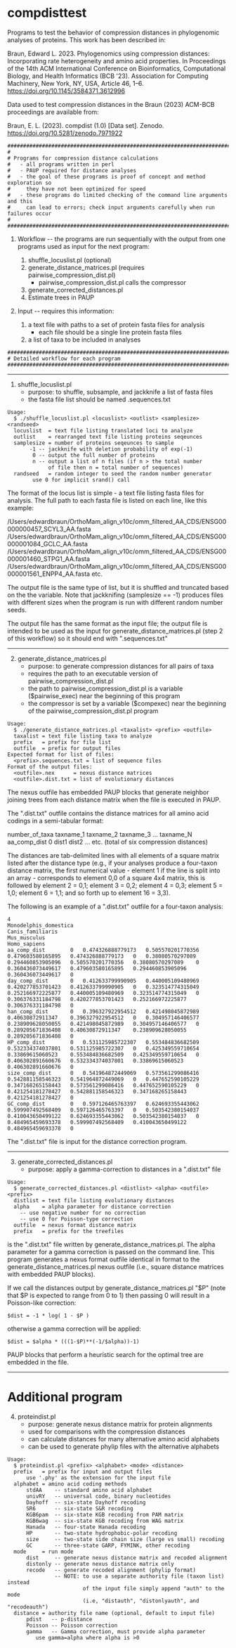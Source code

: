 # compdisttest
Programs to test the behavior of compression distances in phylogenomic analyses of proteins.
This work has been described in:

Braun, Edward L. 2023. Phylogenomics using compression distances: Incorporating rate heterogeneity 
and amino acid properties. In Proceedings of the 14th ACM International Conference on Bioinformatics, 
Computational Biology, and Health Informatics (BCB '23). Association for Computing Machinery, New 
York, NY, USA, Article 46, 1–6. https://doi.org/10.1145/3584371.3612996

Data used to test compression distances in the Braun (2023) ACM-BCB proceedings are available from:

Braun, E. L. (2023). compdist (1.0) [Data set]. Zenodo. https://doi.org/10.5281/zenodo.7971922

```
################################################################################
#
# Programs for compression distance calculations
#	- all programs written in perl
#	- PAUP required for distance analyses
#	- the goal of these programs is proof of concept and method exploration so
#     they have not been optimized for speed
#	- these programs do limited checking of the command line arguments and this
#	  can lead to errors; check input arguments carefully when run failures occur
#
################################################################################
```

1. Workflow --	the programs are run sequentially with the output from one programs used as
			input for the next program:
	1. shuffle_locuslist.pl (optional)
	2. generate_distance_matrices.pl (requires pairwise_compression_dist.pl)
		- pairwise_compression_dist.pl calls the compressor
	3. generate_corrected_distances.pl
	4. Estimate trees in PAUP

2. Input --	requires this information:
	1. a text file with paths to a set of protein fasta files for analysis
		- each file should be a single line protein fasta files
	2. a list of taxa to be included in analyses

```
################################################################################
# Detailed workflow for each program
################################################################################
```
**********
1. shuffle_locuslist.pl
	- purpose: to shuffle, subsample, and jackknife a list of fasta files
	- the fasta file list should be named <prefix>.sequences.txt
```	
Usage:
  $ ./shuffle_locuslist.pl <locuslist> <outlist> <samplesize> <randseed>
  locuslist  = text file listing translated loci to analyze
  outlist    = rearranged text file listing proteins seqeunces
  samplesize = number of proteins seqeunces to sample
       -1 -- jackknife with deletion probability of exp(-1)
        0 -- output the full number of proteins
        n -- output a list of n files (if n > the total number
             of file then n = total number of sequences)
  randseed   = random integer to seed the random number generator
        use 0 for implicit srand() call
```
	
The format of the locus list is simple - a text file listing fasta files for analysis. The
full path to each fasta file is listed on each line, like this example:

/Users/edwardbraun/OrthoMam_align_v10c/omm_filtered_AA_CDS/ENSG00000000457_SCYL3_AA.fasta
/Users/edwardbraun/OrthoMam_align_v10c/omm_filtered_AA_CDS/ENSG00000001084_GCLC_AA.fasta
/Users/edwardbraun/OrthoMam_align_v10c/omm_filtered_AA_CDS/ENSG00000001460_STPG1_AA.fasta
/Users/edwardbraun/OrthoMam_align_v10c/omm_filtered_AA_CDS/ENSG00000001561_ENPP4_AA.fasta
etc.

The output file is the same type of list, but it is shuffled and truncated based on the
the <samplesize> variable. Note that jackknifing (samplesize == -1) produces files with
different sizes when the program is run with different random number seeds.

The output file has the same format as the input file; the output file is intended to be
used as the input for generate_distance_matrices.pl (step 2 of this workflow) so it should
end with ".sequences.txt"

**********
2. generate_distance_matrices.pl
	- purpose: to generate compression distances for all pairs of taxa
	- requires the path to an executable version of pairwise_compression_dist.pl
	- the path to pairwise_compression_dist.pl is a variable ($pairwise_exec) near
	  the beginning of this program
	- the compressor is set by a variable ($compexec) near the beginning of the
	  pairwise_compression_dist.pl program

```
Usage:
  $ ./generate_distance_matrices.pl <taxalist> <prefix> <outfile>
  taxalist = text file listing taxa to analyze
  prefix   = prefix for file list
  outfile  = prefix for output files
Expected format for list of files:
  <prefix>.sequences.txt = list of sequence files
Format of the output files:
  <outfile>.nex      = nexus distance matrices
  <outfile>.dist.txt = list of evolutionary distances
```
	  
The nexus outfile has embedded PAUP blocks that generate neighbor joining trees from
each distance matrix when the file is executed in PAUP.

The  ".dist.txt" outfile contains the distance matrices for all amino acid codings in
a semi-tabular format:

number_of_taxa
taxname_1
taxname_2
taxname_3
...
taxname_N
aa_comp_dist	0	dist1	dist2 ...
etc. (total of six compression distances)

The distances are tab-delimited lines with all elements of a square matrix listed after
the distance type (e.g., if your analyses produce a four-taxon distance matrix, the first
numerical value - element 1 if the line is split into an array - corresponds to element 
0,0 of a square 4x4 matrix, this is followed by element 2 = 0,1; element 3 = 0,2; element
4 = 0,3; element 5 = 1,0; element 6 = 1,1; and so forth up to element 16 = 3,3).

The following is an example of a ".dist.txt" outfile for a four-taxon analysis:

```
4
Monodelphis_domestica
Canis_familiaris
Mus_musculus
Homo_sapiens
aa_comp_dist		0	0.474326888779173	0.505570201770356	0.479603580165895	0.474326888779173	0	0.38080570297089	0.294460853905096	0.505570201770356	0.38080570297089	0	0.360436073449617	0.479603580165895	0.294460853905096	0.360436073449617	0
day_comp_dist		0	0.412633799990905	0.440005109480969	0.420277853701423	0.412633799990905	0	0.323514774315049	0.252166972225877	0.440005109480969	0.323514774315049	0	0.306376331184798	0.420277853701423	0.252166972225877	0.306376331184798	0
han_comp_dist		0	0.396327922954512	0.421498045872989	0.40630872911347	0.396327922954512	0	0.304957146406577	0.238909628050055	0.421498045872989	0.304957146406577	0	0.289205671836408	0.40630872911347	0.238909628050055	0.289205671836408	0
HP_comp_dist		0	0.531125985722307	0.553484836682509	0.532334374037801	0.531125985722307	0	0.425349559710654	0.33869615060523	0.553484836682509	0.425349559710654	0	0.406302891660676	0.532334374037801	0.33869615060523	0.406302891660676	0
size_comp_dist		0	0.541964872449069	0.573561299086416	0.542881158546323	0.541964872449069	0	0.447652590105229	0.347168265158443	0.573561299086416	0.447652590105229	0	0.421254181278427	0.542881158546323	0.347168265158443	0.421254181278427	0
GC_comp_dist		0	0.597126465763397	0.624693355443062	0.599907492568409	0.597126465763397	0	0.503542380154037	0.410043650499122	0.624693355443062	0.503542380154037	0	0.484965459693378	0.599907492568409	0.410043650499122	0.484965459693378	0
```
	  
The ".dist.txt" file is input for the distance correction program.

**********
3. generate_corrected_distances.pl
	- purpose: apply a gamma-correction to distances in a ".dist.txt" file

```
Usage:
  $ generate_corrected_distances.pl <distlist> <alpha> <outfile> <prefix>
  distlist = text file listing evolutionary distances
  alpha    = alpha parameter for distance correction
    -- use negative number for no correction
    -- use 0 for Poisson-type correction
  outfile  = nexus format distance matrix
  prefix   = prefix for the treefiles
```

<distlist> is the ".dist.txt" file written by generate_distance_matrices.pl. The alpha
parameter for a gamma correction is passed on the command line. This program generates a
nexus format outfile identical in format to the generate_distance_matrices.pl nexus 
outfile (i.e., square distance matrices with embedded PAUP blocks).

If we call the distances output by generate_distance_matrices.pl "$P" (note that $P is 
expected to range from 0 to 1) then passing 0 will result in a Poisson-like correction:

	$dist = -1 * log( 1 - $P )

otherwise a gamma correction will be applied:

	$dist = $alpha * (((1-$P)**(-1/$alpha))-1)
	
PAUP blocks that perform a heuristic search for the optimal tree are embedded in the file.


-------------
# Additional program

4. proteindist.pl 
	- purpose: generate nexus distance matrix for protein alignments
	- used for comparisons with the compression distances
	- can calculate distances for many alternative amino acid alphabets
	- can be used to generate phylip files with the alternative alphabets 
	
```
Usage:
  $ proteindist.pl <prefix> <alphabet> <mode> <distance>
  prefix   = prefix for input and output files
      use '.phy' as the extension for the input file
  alphabet = amino acid coding methods
      stdAA    -- standard amino acid alphabet
      univRY   -- universal code, binary nucleotides
      Dayhoff  -- six-state Dayhoff recoding
      SR6      -- six-state S&R recoding
      KGB6pam  -- six-state KGB recoding from PAM matrix
      KGB6wag  -- six-state KGB recoding from WAG matrix
      Hanada   -- four-state Hanada recoding
      HP       -- two-state hydrophobic-polar recoding
      size     -- two-state side chain size (large vs small) recoding
      GC       -- three-state GARP, FYMINK, other recoding
  mode     = run mode
      dist     -- generate nexus distance matrix and recoded alignment
      distonly -- generate nexus distance matrix only
      recode   -- generate recoded alignment (phylip format)
               -- NOTE: to use a separate authority file (taxon list) instead
                        of the input file simply append "auth" to the mode
                        (i.e, "distauth", "distonlyauth", and "recodeauth")
  distance = authority file name (optional, default to input file)
      pdist   -- p-distance
      Poisson -- Poisson correction
      gamma   -- Gamma correction, must provide alpha parameter
         use gamma=alpha where alpha is >0
```

